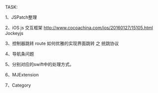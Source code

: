 TASK:

1、JSPatch整理

2、iOS js 交互框架 http://www.cocoachina.com/ios/20160127/15105.html  Jockeyjs

3、控制器跳转 route 如何优雅的实现界面跳转 之 统跳协议 

4、导航条问题

5、分别对应的swift中的处理方式。

6、MJExtension

7、Category